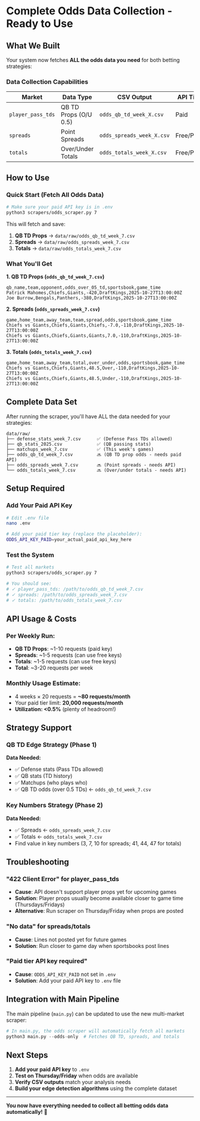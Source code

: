 # Complete Odds Data Collection - Ready to Use

## What We Built

Your system now fetches **ALL the odds data you need** for both betting strategies:

### Data Collection Capabilities

| Market | Data Type | CSV Output | API Tier | Status |
|--------|-----------|------------|----------|--------|
| `player_pass_tds` | QB TD Props (O/U 0.5) | `odds_qb_td_week_X.csv` | Paid | ✅ Ready |
| `spreads` | Point Spreads | `odds_spreads_week_X.csv` | Free/Paid | ✅ Ready |
| `totals` | Over/Under Totals | `odds_totals_week_X.csv` | Free/Paid | ✅ Ready |

## How to Use

### Quick Start (Fetch All Odds Data)

```bash
# Make sure your paid API key is in .env
python3 scrapers/odds_scraper.py 7
```

This will fetch and save:
1. **QB TD Props** → `data/raw/odds_qb_td_week_7.csv`
2. **Spreads** → `data/raw/odds_spreads_week_7.csv`
3. **Totals** → `data/raw/odds_totals_week_7.csv`

### What You'll Get

**1. QB TD Props (`odds_qb_td_week_7.csv`)**
```csv
qb_name,team,opponent,odds_over_05_td,sportsbook,game_time
Patrick Mahomes,Chiefs,Giants,-420,DraftKings,2025-10-27T13:00:00Z
Joe Burrow,Bengals,Panthers,-380,DraftKings,2025-10-27T13:00:00Z
```

**2. Spreads (`odds_spreads_week_7.csv`)**
```csv
game,home_team,away_team,team,spread,odds,sportsbook,game_time
Chiefs vs Giants,Chiefs,Giants,Chiefs,-7.0,-110,DraftKings,2025-10-27T13:00:00Z
Chiefs vs Giants,Chiefs,Giants,Giants,7.0,-110,DraftKings,2025-10-27T13:00:00Z
```

**3. Totals (`odds_totals_week_7.csv`)**
```csv
game,home_team,away_team,total,over_under,odds,sportsbook,game_time
Chiefs vs Giants,Chiefs,Giants,48.5,Over,-110,DraftKings,2025-10-27T13:00:00Z
Chiefs vs Giants,Chiefs,Giants,48.5,Under,-110,DraftKings,2025-10-27T13:00:00Z
```

## Complete Data Set

After running the scraper, you'll have ALL the data needed for your strategies:

```
data/raw/
├── defense_stats_week_7.csv      ✅ (Defense Pass TDs allowed)
├── qb_stats_2025.csv             ✅ (QB passing stats)
├── matchups_week_7.csv           ✅ (This week's games)
├── odds_qb_td_week_7.csv         🔜 (QB TD prop odds - needs paid API)
├── odds_spreads_week_7.csv       🔜 (Point spreads - needs API)
└── odds_totals_week_7.csv        🔜 (Over/under totals - needs API)
```

## Setup Required

### Add Your Paid API Key

```bash
# Edit .env file
nano .env

# Add your paid tier key (replace the placeholder):
ODDS_API_KEY_PAID=your_actual_paid_api_key_here
```

### Test the System

```bash
# Test all markets
python3 scrapers/odds_scraper.py 7

# You should see:
# ✓ player_pass_tds: /path/to/odds_qb_td_week_7.csv
# ✓ spreads: /path/to/odds_spreads_week_7.csv
# ✓ totals: /path/to/odds_totals_week_7.csv
```

## API Usage & Costs

### Per Weekly Run:
- **QB TD Props**: ~1-10 requests (paid key)
- **Spreads**: ~1-5 requests (can use free keys)
- **Totals**: ~1-5 requests (can use free keys)
- **Total**: ~3-20 requests per week

### Monthly Usage Estimate:
- 4 weeks × 20 requests = **~80 requests/month**
- Your paid tier limit: **20,000 requests/month**
- **Utilization: <0.5%** (plenty of headroom!)

## Strategy Support

### QB TD Edge Strategy (Phase 1)
**Data Needed:**
- ✅ Defense stats (Pass TDs allowed)
- ✅ QB stats (TD history)
- ✅ Matchups (who plays who)
- ✅ QB TD odds (over 0.5 TDs) ← `odds_qb_td_week_7.csv`

### Key Numbers Strategy (Phase 2)
**Data Needed:**
- ✅ Spreads ← `odds_spreads_week_7.csv`
- ✅ Totals ← `odds_totals_week_7.csv`
- Find value in key numbers (3, 7, 10 for spreads; 41, 44, 47 for totals)

## Troubleshooting

### "422 Client Error" for player_pass_tds
- **Cause**: API doesn't support player props yet for upcoming games
- **Solution**: Player props usually become available closer to game time (Thursdays/Fridays)
- **Alternative**: Run scraper on Thursday/Friday when props are posted

### "No data" for spreads/totals
- **Cause**: Lines not posted yet for future games
- **Solution**: Run closer to game day when sportsbooks post lines

### "Paid tier API key required"
- **Cause**: `ODDS_API_KEY_PAID` not set in `.env`
- **Solution**: Add your paid API key to `.env` file

## Integration with Main Pipeline

The main pipeline (`main.py`) can be updated to use the new multi-market scraper:

```python
# In main.py, the odds scraper will automatically fetch all markets
python3 main.py --odds-only  # Fetches QB TD, spreads, and totals
```

## Next Steps

1. **Add your paid API key** to `.env`
2. **Test on Thursday/Friday** when odds are available
3. **Verify CSV outputs** match your analysis needs
4. **Build your edge detection algorithms** using the complete dataset

---

**You now have everything needed to collect all betting odds data automatically!** 🎉
